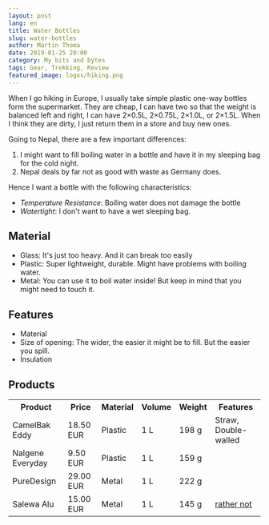 ```yaml
---
layout: post
lang: en
title: Water Bottles
slug: water-bottles
author: Martin Thoma
date: 2019-01-25 20:00
category: My bits and bytes
tags: Gear, Trekking, Review
featured_image: logos/hiking.png
---
```

When I go hiking in Europe, I usually take simple plastic one-way bottles form
the supermarket. They are cheap, I can have two so that the weight is balanced
left and right, I can have 2×0.5L, 2×0.75L, 2×1.0L, or 2×1.5L. When I think
they are dirty, I just return them in a store and buy new ones.

Going to Nepal, there are a few important differences:

1. I might want to fill boiling water in a bottle and have it in my sleeping
   bag for the cold night.
2. Nepal deals by far not as good with waste as Germany does.

Hence I want a bottle with the following characteristics:

* *Temperature Resistance*: Boiling water does not damage the bottle
* *Watertight*: I don't want to have a wet sleeping bag.


## Material

* Glass: It's just too heavy. And it can break too easily
* Plastic: Super lightweight, durable. Might have problems with boiling water.
* Metal: You can use it to boil water inside! But keep in mind that you might
  need to touch it.

## Features

* Material
* Size of opening: The wider, the easier it might be to fill. But the easier
  you spill.
* Insulation


## Products

<table>
    <tr>
        <th>Product</th>
        <th>Price</th>
        <th>Material</th>
        <th>Volume</th>
        <th>Weight</th>
        <th>Features</th>
    </tr>
    <tr>
        <td>CamelBak Eddy</td>
        <td>18.50 EUR</td>
        <td>Plastic</td>
        <td>1 L</td>
        <td>198 g</td>
        <td>Straw, Double-walled</td>
    </tr>
    <tr>
        <td>Nalgene Everyday</td>
        <td>9.50 EUR</td>
        <td>Plastic</td>
        <td>1 L</td>
        <td>159 g</td>
        <td></td>
    </tr>
    <tr>
        <td>PureDesign</td>
        <td>29.00 EUR</td>
        <td>Metal</td>
        <td>1 L</td>
        <td>222 g</td>
        <td></td>
    </tr>
    <tr>
        <td>Salewa Alu</td>
        <td>15.00 EUR</td>
        <td>Metal</td>
        <td>1 L</td>
        <td>145 g</td>
        <td><a href="https://www.youtube.com/watch?v=xHXdEj55BF4">rather not</a></td>
    </tr>
</table>
